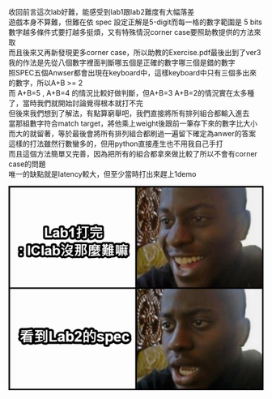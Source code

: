 收回前言這次lab好難，能感受到lab1跟lab2難度有大幅落差  
遊戲本身不算難，但難在依 spec 設定正解是5-digit而每一格的數字範圍是 5 bits  
數字越多條件式要打越多挺煩，又有特殊情況corner case要照助教提供的方法來取   
而且後來又再新發現更多corner case，所以助教的Exercise.pdf最後出到了ver3    
我的作法是先從八個數字裡面判斷哪五個是正確的數字哪三個是錯的數字  
照SPEC五個Anwser都會出現在keyboard中，這樣keyboard中只有三個多出來的數字，所以A+B >= 2  
而 A+B=5 , A+B=4 的情況比較好做判斷，但A+B=3 A+B=2的情況實在太多種了，當時我們就開始討論覺得根本就打不完  
但後來我們想到了解法，有點算窮舉吧，我們直接將所有排列組合都輸入進去  
當那組數字符合match target，將他乘上weight後跟前一筆存下來的數字比大小  
而大的就留著，等於最後會將所有排列組合都刷過一遍留下確定為anwer的答案  
這樣的打法雖然行數蠻多的，但用python直接產生也不用我自己手打  
而且這個方法簡單又完善，因為把所有的組合都拿來做比較了所以不會有corner case的問題  
唯一的缺點就是latency較大，但至少當時打出來趕上1demo  

![image](https://github.com/GlenChenPo/Pictures/blob/main/Lab02.png)
